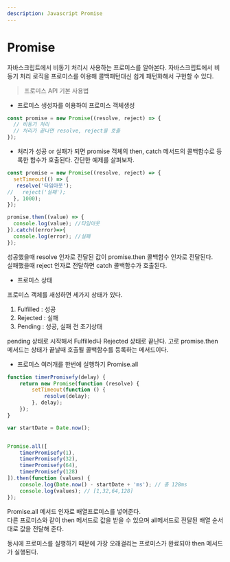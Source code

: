```yaml
---
description: Javascript Promise
---
```


# Promise

자바스크립트에서 비동기 처리시 사용하는 프로미스를 알아본다. 자바스크립트에서 비동기 처리 로직을 프로미스를 이용해 콜백패턴대신 쉽게 패턴화해서 구현할 수 있다. 



> 프로미스 API 기본 사용법

* 프로미스 생성자를 이용하여 프로미스 객체생성

```javascript
const promise = new Promise((resolve, reject) => {
  // 비동기 처리
  // 처리가 끝나면 resolve, reject을 호출
});

```

* 처리가 성공 or 실패가  되면 promise 객체의 then, catch 메서드의 콜백함수로 등록한 함수가 호출된다. 간단한 예제를 살펴보자.

```javascript
const promise = new Promise((resolve, reject) => {
  setTimeout(() => {
   resolve('타임아웃');
//   reject('실패');
  }, 1000);
});

promise.then((value) => {
  console.log(value); //타임아웃
}).catch((error)=>{
  console.log(error); //실패
});
```

성공했을때 resolve 인자로 전달된 값이 promise.then 콜백함수 인자로 전달된다.  
실패했을때 reject 인자로 전달하면 catch 콜백함수가 호출된다.



* 프로미스 상태 

프로미스 객체를 새성하면 세가지 상태가 있다.

1. Fulfilled : 성공
2. Rejected : 실패
3. Pending : 성공, 실패 전 초기상태

pending 상태로 시작해서 Fulfilled나 Rejected 상태로 끝난다. 고로 promise.then 메서드는 상태가 끝날때 호출될  콜백함수를 등록하는 메서드이다.

* 프로미스 여러개를 한번에 실행하기 Promise.all

```javascript
function timerPromisefy(delay) {
    return new Promise(function (resolve) {
        setTimeout(function () {
            resolve(delay);
        }, delay);
    });
}

var startDate = Date.now();


Promise.all([
    timerPromisefy(1),
    timerPromisefy(32),
    timerPromisefy(64),
    timerPromisefy(128)
]).then(function (values) {
    console.log(Date.now() - startDate + 'ms'); // 총 128ms
    console.log(values); // [1,32,64,128]
});
```

Promise.all 메서드 인자로 배열프로미스를 넣어준다.  
다른 프로미스와 같이 then 메서드로 값을 받을 수 있으며 all메서드로 전달된 배열 순서대로 값을 전달해 준다. 

동시에 프로미스를 실행하기 때문에 가장 오래걸리는 프로미스가 완료되야 then 메서드가 실행된다.

